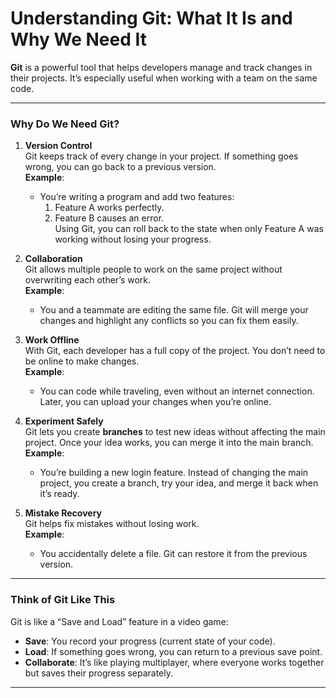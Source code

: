 # **Understanding Git: What It Is and Why We Need It**

**Git** is a powerful tool that helps developers manage and track changes in their projects. It’s especially useful when working with a team on the same code.

---

### **Why Do We Need Git?**

1. **Version Control**  
   Git keeps track of every change in your project. If something goes wrong, you can go back to a previous version.  
   **Example**:  
   - You’re writing a program and add two features:  
     1. Feature A works perfectly.  
     2. Feature B causes an error.  
   Using Git, you can roll back to the state when only Feature A was working without losing your progress.

2. **Collaboration**  
   Git allows multiple people to work on the same project without overwriting each other’s work.  
   **Example**:  
   - You and a teammate are editing the same file. Git will merge your changes and highlight any conflicts so you can fix them easily.

3. **Work Offline**  
   With Git, each developer has a full copy of the project. You don’t need to be online to make changes.  
   **Example**:  
   - You can code while traveling, even without an internet connection. Later, you can upload your changes when you’re online.

4. **Experiment Safely**  
   Git lets you create **branches** to test new ideas without affecting the main project. Once your idea works, you can merge it into the main branch.  
   **Example**:  
   - You’re building a new login feature. Instead of changing the main project, you create a branch, try your idea, and merge it back when it’s ready.

5. **Mistake Recovery**  
   Git helps fix mistakes without losing work.  
   **Example**:  
   - You accidentally delete a file. Git can restore it from the previous version.

---

### **Think of Git Like This**  
Git is like a “Save and Load” feature in a video game:  
- **Save**: You record your progress (current state of your code).  
- **Load**: If something goes wrong, you can return to a previous save point.  
- **Collaborate**: It’s like playing multiplayer, where everyone works together but saves their progress separately.

---
